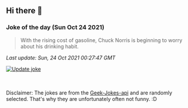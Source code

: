 ## Hi there 👋

### Joke of the day (Sun Oct 24 2021)
<!-- joke -->
>With the rising cost of gasoline, Chuck Norris is beginning to worry about his drinking habit.
<!-- /joke -->

*Last update: Sun, 24 Oct 2021 00:27:47 GMT*

[![Update joke](https://github.com/nclskfm/nclskfm/actions/workflows/joke.yml/badge.svg)](https://github.com/nclskfm/nclskfm/actions/workflows/joke.yml)

<br><br>
Disclaimer: The jokes are from the [Geek-Jokes-api](https://github.com/sameerkumar18/geek-joke-api) and are randomly selected. That's why they are unfortunately often not funny. :D

